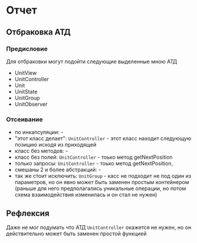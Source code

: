 # Отчет

## Отбраковка АТД

### Предисловие

Для отбраковки могут подойти следующие выделенные мною АТД

* UnitView
* UnitController
* Unit
* UnitState
* UnitGroup
* UnitObserver

### Отсеивание

* по инкапсуляции: -
* "этот класс делает": `UnitController` - этот класс находит следующую позицию исходя из приходящей
* класс без методов: -
* класс без полей: `UnitController` - тоько метод getNextPosition
* только запросы: `UnitController` - тоько метод getNextPosition,
* смешаны 2 и более абстракций: -
* так же стоит исключить: `UnitGroup` - касс не подходит не под один из параметров, но он явно может быть заменен простым контейнером (раньше для него предполагались уникальные операции, но потом схема взаимодействия изменилась и он стал не нужен)

## Рефлексия

Даже не мог подумать что АТД `UnitController` окажется не нужен, но он действительно может быть заменен простой функцией
